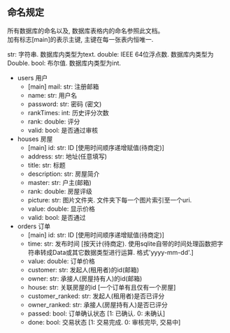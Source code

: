 ## 命名规定

所有数据库的命名以及, 数据库表格内的命名参照此文档。  
加有标志[main]的表示主键, 主键在每一张表内恒唯一.

str: 字符串. 数据库内类型为text.
double: IEEE 64位浮点数. 数据库内类型为Double.
bool: 布尔值. 数据库内类型为int.

* users 用户
    * [main] mail: str: 注册邮箱
    * name: str: 用户名
	* password: str: 密码 (密文)
    * rankTimes: int: 历史评分次数
    * rank: double: 评分
    * valid: bool: 是否通过审核
* houses 房屋
    * [main] id: str: ID [使用时间顺序递增赋值(待商定)]
    * address: str: 地址(任意填写)
    * title: str: 标题
    * description: str: 房屋简介
    * master: str: 户主(邮箱)
    * rank: double: 房屋评级
    * picture: str: 图片文件夹. 文件夹下每一个图片索引至一个uri. 
    * value: double: 显示价格
    * valid: bool: 是否通过
* orders 订单
    * [main] id: str: ID [使用时间顺序递增赋值(待商定)]
	* time: str: 发布时间 [按天计(待商定). 使用sqlite自带的时间处理函数把字符串转成Data或其它数据类型进行运算. 格式'yyyy-mm-dd'.]
    * value: double: 订单价格
    * customer: str: 发起人(租用者)的id(邮箱)
    * owner: str: 承接人(房屋持有人)的id(邮箱)
    * house: str: 关联房屋的id [一个订单有且仅有一个房屋]
    * customer_ranked: str: 发起人(租用者)是否已评分
    * owner_ranked: str: 承接人(房屋持有人)是否已评分
    * passed: bool: 订单确认状态 [1: 已确认. 0: 未确认]
    * done: bool: 交易状态 [1: 交易完成. 0: 审核完毕, 交易中]

